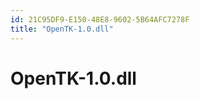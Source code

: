 ```yaml
---
id: 21C95DF9-E150-48E8-9602-5B64AFC7278F
title: "OpenTK-1.0.dll"
---
```


<a name="OpenTK-1.0.dll" class="injected"></a>


# OpenTK-1.0.dll
